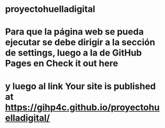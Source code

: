 # proyectohuelladigital

# Para que la página web se pueda ejecutar se debe dirigir a la sección de settings, luego a la de GitHub Pages en Check it out here
# y luego al link  Your site is published at https://gihp4c.github.io/proyectohuelladigital/
